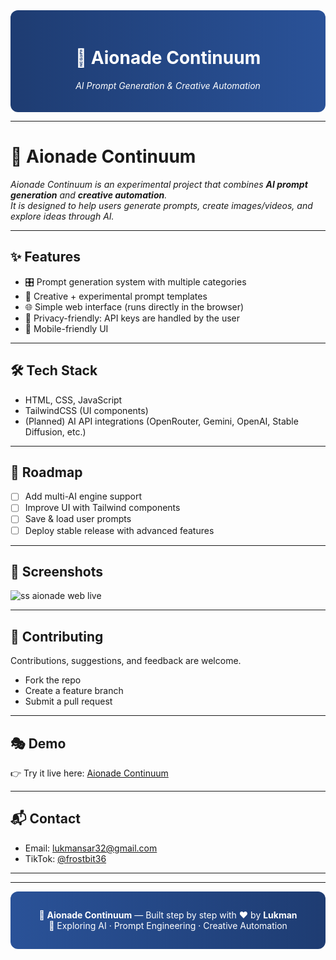 <div align="center" style="background: linear-gradient(90deg, #1e3c72, #2a5298); padding: 20px; border-radius: 12px; color: white;">

# 🌌 Aionade Continuum  
_AI Prompt Generation & Creative Automation_  

</div>


---

# 🌌 Aionade Continuum

_Aionade Continuum is an experimental project that combines **AI prompt generation** and **creative automation**.  
It is designed to help users generate prompts, create images/videos, and explore ideas through AI._

---

## ✨ Features  
- 🎛 Prompt generation system with multiple categories  
- 🎨 Creative + experimental prompt templates  
- 🌐 Simple web interface (runs directly in the browser)  
- 🔑 Privacy-friendly: API keys are handled by the user  
- 📱 Mobile-friendly UI  

---

## 🛠 Tech Stack  
- HTML, CSS, JavaScript  
- TailwindCSS (UI components)  
- (Planned) AI API integrations (OpenRouter, Gemini, OpenAI, Stable Diffusion, etc.)  

---

## 🌱 Roadmap  
- [ ] Add multi-AI engine support  
- [ ] Improve UI with Tailwind components  
- [ ] Save & load user prompts  
- [ ] Deploy stable release with advanced features  

---

## 📸 Screenshots  
 ![ss aionade web live](https://github.com/user-attachments/assets/44f1868a-e7f5-413a-abb4-d7d4db3de854)

---

## 🤝 Contributing  
Contributions, suggestions, and feedback are welcome.  
- Fork the repo  
- Create a feature branch  
- Submit a pull request  

---

## 🎭 Demo
👉 Try it live here: [Aionade Continuum](https://lukmansr.github.io/aionade-continuum/)

---

## 📬 Contact
- Email: [lukmansar32@gmail.com](mailto:lukmansar32@gmail.com)  
- TikTok: [@frostbit36](https://www.tiktok.com/@frostbit36)

---

---

<div align="center" style="background: linear-gradient(90deg, #2a5298, #1e3c72); padding: 15px; border-radius: 12px; color: white;">

🌌 <b>Aionade Continuum</b> — Built step by step with ❤️ by <b>Lukman</b>  
🚀 Exploring AI · Prompt Engineering · Creative Automation  

</div>
